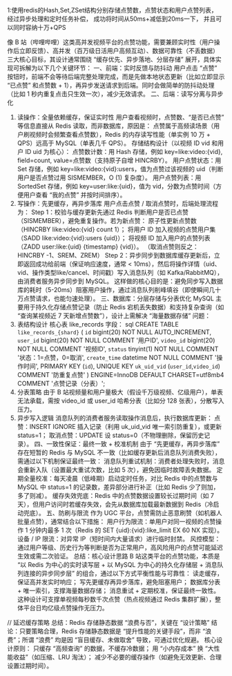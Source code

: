 1:使用redis的Hash,Set,ZSet结构分别存储点赞数，点赞状态和用户点赞列表，
经过异步处理和定时任务补偿，
成功将时间从50ms+减低到20ms一下，
并且可以同时容纳十万+QPS

像 B 站（哔哩哔哩）这类高并发视频平台的点赞功能，需要兼顾实时性（用户操作后立即反馈）、高并发（百万级日活用户高频互动）、数据可靠性（不丢数据） 三大核心目标，其设计通常围绕 “缓存优先、异步落地、分层存储” 展开，具体实现可拆解为以下几个关键环节：
一、前端：实时反馈与防抖动
用户点击 “点赞” 按钮时，前端不会等待后端完整处理完成，而是先做本地状态更新（比如立即显示 “已点赞” 和点赞数 + 1），再异步发送请求到后端。同时会做简单的防抖动处理（比如 1 秒内重复点击只生效一次），减少无效请求。
二、后端：读写分离与异步化
1. 读操作：全量依赖缓存，保证实时性
   用户查看视频时，点赞数、“是否已点赞” 等信息直接从 Redis 读取，而非数据库，原因是：
   点赞属于高频读场景（用户刷视频时会频繁查看点赞数），Redis 的内存读写性能（单实例 10 万 + QPS）远高于 MySQL（单表几千 QPS）。
   存储结构设计（以视频 ID vid 和用户 ID uid 为核心）：
   点赞数计数：用 Hash 存储，例如 key=like:video:{vid}, field=count, value=点赞数（支持原子自增 HINCRBY）。
   用户点赞状态：用 Set 存储，例如 key=like:video:{vid}:users，值为点赞过该视频的 uid（判断用户是否点赞过用 SISMEMBER，O (1) 复杂度）。
   用户点赞列表：用 SortedSet 存储，例如 key=user:like:{uid}，值为 vid，分数为点赞时间（方便用户查看 “我的点赞” 并按时间排序）。
2. 写操作：先更缓存，再异步落库
   用户点击点赞 / 取消点赞时，后端处理流程为：
   Step 1：校验与缓存更新先通过 Redis 判断用户是否已点赞（SISMEMBER），避免重复操作。若为新点赞：
   原子性更新点赞数（HINCRBY like:video:{vid} count 1）；
   将用户 ID 加入视频的点赞用户集（SADD like:video:{vid}:users {uid}）；
   将视频 ID 加入用户的点赞列表（ZADD user:like:{uid} {timestamp} {vid}）。
   （取消点赞则反之：HINCRBY -1、SREM、ZREM）
   Step 2：异步同步到数据库缓存更新后，立即返回成功给前端（保证响应速度，通常 < 10ms），然后将操作详情（uid、vid、操作类型like/cancel、时间戳）写入消息队列（如 Kafka/RabbitMQ），由消费者服务异步同步到 MySQL。
   这样做的核心目的是：避免同步写入数据库的耗时（5-20ms）阻塞用户操作，通过消息队列削峰填谷（即使瞬间几十万点赞请求，也能匀速处理）。
   三、数据库：分层存储与分表优化
   MySQL 主要用于持久化存储点赞记录（防止 Redis 宕机丢失数据）和支持复杂查询（如 “查询某视频近 7 天新增点赞数”），设计上需解决 “海量数据存储” 问题：
1. 表结构设计
   核心表 like_records 字段：
   sql
   CREATE TABLE `like_records_{shard}` (
   `id` bigint(20) NOT NULL AUTO_INCREMENT,
   `user_id` bigint(20) NOT NULL COMMENT '用户ID',
   `video_id` bigint(20) NOT NULL COMMENT '视频ID',
   `status` tinyint(1) NOT NULL COMMENT '状态：1=点赞，0=取消',
   `create_time` datetime NOT NULL COMMENT '操作时间',
   PRIMARY KEY (`id`),
   UNIQUE KEY `uk_uid_vid` (`user_id`,`video_id`) COMMENT '防重复点赞'
   ) ENGINE=InnoDB DEFAULT CHARSET=utf8mb4 COMMENT '点赞记录（分表）';
2. 分表策略
   由于 B 站视频量和用户量极大（假设千万级视频、亿级用户），单表无法承载，需按 video_id 或 user_id 哈希分表（比如分 128 张表），分散写入压力。
3. 异步写入逻辑
   消息队列的消费者服务读取操作消息后，执行数据库更新：
   点赞：INSERT IGNORE 插入记录（利用 uk_uid_vid 唯一索引防重复），或更新 status=1；
   取消点赞：UPDATE 设 status=0（不物理删除，保留历史记录）。
   四、一致性保证：最终一致 + 校准机制
   由于 “先更缓存，再异步落库” 存在短暂的 Redis 与 MySQL 不一致（比如缓存更新后消息队列消费失败），需通过以下机制保证最终一致：
   消息队列重试机制：消费者处理失败时，消息会重新入队（设置最大重试次数，比如 5 次），避免因临时故障丢失数据。
   定期全量校准：每天凌晨（低峰期）启动定时任务，对比 Redis 中的点赞数与 MySQL 中 status=1 的记录数，差异部分进行补正（比如 Redis 少了则加，多了则减）。
   缓存失效兜底：Redis 中的点赞数据设置较长过期时间（如 7 天），但用户访问时若缓存失效，会先从数据库加载最新数据到 Redis（冷启动兜底）。
   五、防刷与限流
   作为 UGC 平台，点赞需防止恶意刷赞（如机器人批量点赞），通常结合以下措施：
   用户行为限流：单用户对同一视频的点赞操作 1 分钟内最多 1 次（Redis 的 SET {uid}:{vid}:like_limit EX 60 NX 实现）。
   设备 / IP 限流：对异常 IP（短时间内大量请求）进行临时封禁。
   风控模型：通过用户等级、历史行为等判断是否为正常用户，高风险用户的点赞可能延迟生效或需二次验证。
   总结：核心设计思路
   B 站这类平台的点赞功能，本质是 “以 Redis 为中心的实时读写层 + 以 MySQL 为中心的持久化存储层 + 消息队列连接的异步同步层” 的组合，通过以下方式平衡性能与可靠性：
   读走缓存，保证高并发实时响应；
   写先更缓存再异步落库，避免阻塞用户；
   数据库分表 + 唯一索引，支撑海量数据存储；
   消息重试 + 定期校准，保证最终一致性。
   这种设计可支撑单视频每秒数千次点赞（热点视频通过 Redis 集群扩展），整体平台日均亿级点赞操作无压力。

// 延迟缓存策略 
总结：Redis 存储静态数据 “浪费与否”，关键在 “设计策略”
结论：只要策略合理，Redis 存储静态数据是 “提升性能的关键手段”，而非 “浪费”；所谓 “浪费” 均是因 “盲目缓存、未做取舍” 导致，可通过优化规避。
核心设计原则：
只缓存 “高频查询” 的数据，不缓存冷数据；
用 “小内存成本” 换 “大性能收益”（如压缩、LRU 淘汰）；
减少不必要的缓存操作（如避免无效更新、合理设置过期时间）。